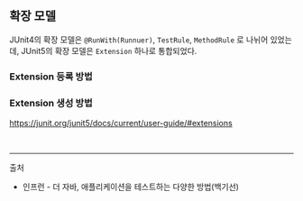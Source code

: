 ## 확장 모델
JUnit4의 확장 모델은 ```@RunWith(Runnuer)```, ```TestRule```, ```MethodRule``` 로 나뉘어 있었는데,
JUnit5의 확장 모델은 ```Extension``` 하나로 통합되었다.

### Extension 등록 방법

### Extension 생성 방법

https://junit.org/junit5/docs/current/user-guide/#extensions

<br/>

---
출처
* 인프런 - 더 자바, 애플리케이션을 테스트하는 다양한 방법(백기선)